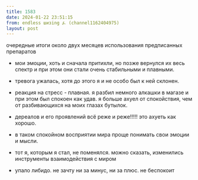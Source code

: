 ```yaml
---
title: 1583
date: 2024-01-22 23:51:15
from: endless шизing ⍼ (channel1162404975)
layout: post
---
```


очередные итоги около двух месяцев использования предписанных препаратов

- мои эмоции, хоть и сначала притихли, но позже вернулся их весь спектр и при этом они стали очень стабильными и плавными.

- тревога ужалась, хотя до этого я и не особо был к ней склонен.

- реакция на стресс - плавная. я разбил немного алкашки в магазе и при этом был спокоен как удав. я больше ахуел от спокойствия, чем от разбивающихся на моих глазах бутылок.

- дереалов и его проявлений всё реже и реже!!!!! это ахуеть как хорошо.

- в таком спокойном восприятии мира проще понимать свои эмоции и мысли.

- тот я, которым я стал, не поменялся. можно сказать, изменились инструменты взаимодействия с миром

- упало либидо. не зачту ни за минус, ни за плюс. не беспокоит
